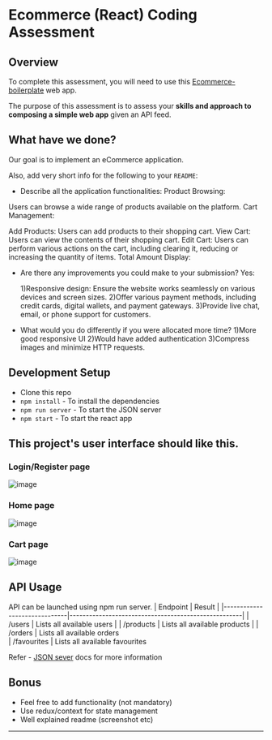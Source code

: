 # Ecommerce (React) Coding Assessment

## Overview

To complete this assessment, you will need to use this [Ecommerce-boilerplate](https://github.com/gurukishore111/Ecommerce-boilerplate) web app.

The purpose of this assessment is to assess your **skills and approach to composing a simple web app** given an API feed.

## What have we done?

Our goal is to implement an eCommerce application. 



Also, add very short info for the following to your `README`:

- Describe all the application functionalities:
Product Browsing:

Users can browse a wide range of products available on the platform.
Cart Management:

Add Products: Users can add products to their shopping cart.
View Cart: Users can view the contents of their shopping cart.
Edit Cart: Users can perform various actions on the cart, including clearing it, reducing or increasing the quantity of items.
Total Amount Display:

- Are there any improvements you could make to your submission?
  Yes:
  
  1)Responsive design: Ensure the website works seamlessly on various devices and screen sizes.
  2)Offer various payment methods, including credit cards, digital wallets, and payment gateways.
  3)Provide live chat, email, or phone support for customers.

  
- What would you do differently if you were allocated more time?
  1)More good responsive UI
  2)Would have added authentication
  3)Compress images and minimize HTTP requests.


## Development Setup

- Clone this repo
- `npm install` - To install the dependencies
- `npm run server` - To start the JSON server
- `npm start` - To start the react app

## This project's user interface should like this.

### Login/Register page
![image](https://github.com/Sakshi-1234/ECommerce_Task_Updated/assets/77981502/d13ae334-7cfa-468d-bc5e-5dac9bccc8f2)


### Home page

![image](https://github.com/Sakshi-1234/ECommerce_Task_Updated/assets/77981502/d8d08aaf-36ab-46b8-a9aa-620b6366b162)



### Cart page

![image](https://github.com/Sakshi-1234/ECommerce_Task_Updated/assets/77981502/3e7a4ad1-b6cb-4fcd-b88e-0b9a7bc53ea0)


## API Usage

API can be launched using npm run server.
| Endpoint | Result |
|------------------------------|-----------------------------------------------------|
| /users | Lists all available users |
| /products | Lists all available products |
| /orders | Lists all available orders  
| /favourites | Lists all available favourites

Refer - [JSON sever](https://www.npmjs.com/package/json-server) docs for more information

## Bonus

- Feel free to add functionality (not mandatory)
- Use redux/context for state management
- Well explained readme (screenshot etc)

---
